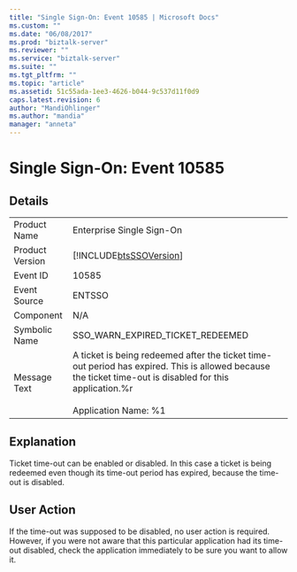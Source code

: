 ```yaml
---
title: "Single Sign-On: Event 10585 | Microsoft Docs"
ms.custom: ""
ms.date: "06/08/2017"
ms.prod: "biztalk-server"
ms.reviewer: ""
ms.service: "biztalk-server"
ms.suite: ""
ms.tgt_pltfrm: ""
ms.topic: "article"
ms.assetid: 51c55ada-1ee3-4626-b044-9c537d11f0d9
caps.latest.revision: 6
author: "MandiOhlinger"
ms.author: "mandia"
manager: "anneta"
---
```

# Single Sign-On: Event 10585
## Details  
  
|||  
|-|-|  
|Product Name|Enterprise Single Sign-On|  
|Product Version|[!INCLUDE[btsSSOVersion](../includes/btsssoversion-md.md)]|  
|Event ID|10585|  
|Event Source|ENTSSO|  
|Component|N/A|  
|Symbolic Name|SSO_WARN_EXPIRED_TICKET_REDEEMED|  
|Message Text|A ticket is being redeemed after the ticket time-out period has expired. This is allowed because the ticket time-out is disabled for this application.%r<br /><br /> Application Name: %1|  
  
## Explanation  
 Ticket time-out can be enabled or disabled. In this case a ticket is being redeemed even though its time-out period has expired, because the time-out is disabled.  
  
## User Action  
 If the time-out was supposed to be disabled, no user action is required. However, if you were not aware that this particular application had its time-out disabled, check the application immediately to be sure you want to allow it.